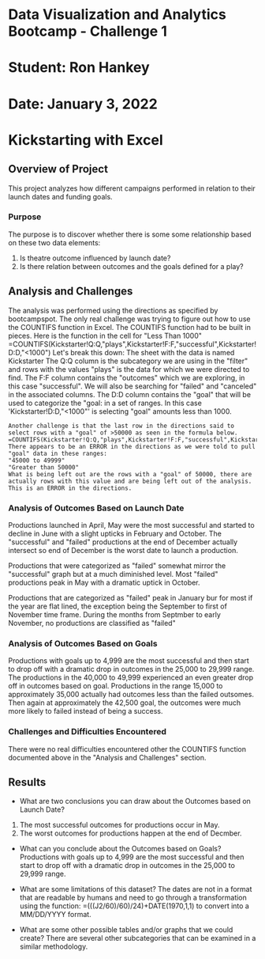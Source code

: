 # 			Data Visualization and Analytics Bootcamp - Challenge 1
# 							Student: Ron Hankey
# 							Date: January 3, 2022

# Kickstarting with Excel

## Overview of Project
This project analyzes how different campaigns performed in relation to their launch dates and funding goals.

### Purpose
The purpose is to discover whether there is some some relationship based on these two data elements:
1) Is theatre outcome influenced by launch date?
2) Is there relation between outcomes and the goals defined for a play?

## Analysis and Challenges
The analysis was performed using the directions as specified by bootcampspot.
The only real challenge was trying to figure out how to use the COUNTIFS function in Excel.
The COUNTIFS function had to be built in pieces.
	Here is the function in the cell for "Less Than 1000"
		=COUNTIFS(Kickstarter!Q:Q,"plays",Kickstarter!F:F,"successful",Kickstarter!D:D,"<1000")
		Let's break this down:
		The sheet with the data is named Kickstarter
		The Q:Q column is the subcategory we are using in the "filter" and rows with the values "plays" is the data for which we were directed to find.
		The F:F column contains the "outcomes" which we are exploring, in this case "successful".
			We will also be searching for "failed" and "canceled" in the associated columns.
		The D:D column contains the "goal" that will be used to categorize the "goal: in a set of ranges. In this case 'Kickstarter!D:D,"<1000"' is selecting "goal" amounts less than 1000.	

	Another challenge is that the last row in the directions said to select rows with a "goal" of >50000 as seen in the formula below. 
	=COUNTIFS(Kickstarter!Q:Q,"plays",Kickstarter!F:F,"successful",Kickstarter!D:D,">50000")
	There appears to be an ERROR in the directions as we were told to pull "goal" data in these ranges:
	"45000 to 49999"
	"Greater than 50000"
	What is being left out are the rows with a "goal" of 50000, there are actually rows with this value and are being left out of the analysis. This is an ERROR in the directions.

### Analysis of Outcomes Based on Launch Date
Productions launched in April, May were the most successful and started to decline in June with a slight upticks in February and October. The "successful" and "failed" productions at the end of December actually intersect so end of December is the worst date to launch a production.

Productions that were categorized as "failed" somewhat mirror the "successful" graph but at a much diminished level. Most "failed" productions peak in May with a dramatic uptick in October. 

Productions that are categorized as "failed" peak in January bur for most if the year are flat lined, the exception being the September to first of November time frame. During the months from Septmber to early November, no productions are classified as "failed"

### Analysis of Outcomes Based on Goals
Productions with goals up to 4,999 are the most successful and then start to drop off with a dramatic drop in outcomes in the 25,000 to 29,999 range. The productions in the 40,000 to 49,999 experienced an even greater drop off in outcomes based on goal. Productions in the range 15,000 to approximately 35,000 actually had outcomes less than the failed outsomes. Then again at approximately the 42,500 goal, the outcomes were much more likely to failed instead of being a success.

### Challenges and Difficulties Encountered
There were no real difficulties encountered other the COUNTIFS function documented above in the "Analysis and Challenges" section. 

## Results

- What are two conclusions you can draw about the Outcomes based on Launch Date?
1) The most successful outcomes for productions occur in May.
2) The worst outcomes for productions happen at the end of Decmber.

- What can you conclude about the Outcomes based on Goals?
	Productions with goals up to 4,999 are the most successful and then start to drop off with a dramatic drop in outcomes in the 25,000 to 29,999 range.

- What are some limitations of this dataset?
The dates are not in a format that are readable by humans and need to go through a transformation using the function:
	=(((J2/60)/60)/24)+DATE(1970,1,1) to convert into a MM/DD/YYYY format.	

- What are some other possible tables and/or graphs that we could create?
There are several other subcategories that can be examined in a similar methodology.
